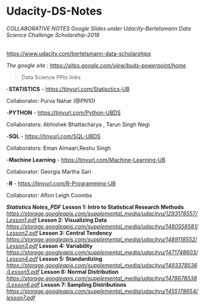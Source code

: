 # Udacity-DS-Notes

###### COLLABORATIVE NOTES Google Slides under  Udacity-Bertelsmann Data Science Challenge Scholarship-2018
https://www.udacity.com/bertelsmann-data-scholarships

_The google site : https://sites.google.com/view/buds-powerpoint/home_





> Data Science PPts links


-**STATISTICS** - https://tinyurl.com/Statisctics-UB

Collaborator: Purva Nahar (@PN10)

-**PYTHON** - https://tinyurl.com/Python-UBDS

Collaborators: Abhishek Bhattacharya , Tarun Singh Negi

-**SQL** - https://tinyurl.com/SQL-UBDS

Collaborators: Eman Almaari,Reshu Singh

-**Machine Learning** - https://tinyurl.com/Machine-Learning-UB

Collaborator: Georgia Martha Sari

-**R** - https://tinyurl.com/R-Programming-UB

Collaborator: Afton Leigh Coombs

**_Statistics Notes_PDF_**
**Lesson 1: Intro to Statistical Research Methods** _https://storage.googleapis.com/supplemental_media/udacityu/1293178557/Lesson1.pdf_
**Lesson 2: Visualizing Data**
_https://storage.googleapis.com/supplemental_media/udacityu/1480558581/Lesson2.pdf_
**Lesson 3: Central Tendency**
_https://storage.googleapis.com/supplemental_media/udacityu/1489118552/Lesson3.pdf_
**Lesson 4: Variability**
_https://storage.googleapis.com/supplemental_media/udacityu/1471748603/Lesson4.pdf_
**Lesson 5: Standardizing**
_https://storage.googleapis.com/supplemental_media/udacityu/1493378536/Lesson5.pdf_
**Lesson 6: Normal Distribution**
_https://storage.googleapis.com/supplemental_media/udacityu/1478678538/Lesson6.pdf_
**Lesson 7: Sampling Distributions**
_https://storage.googleapis.com/supplemental_media/udacityu/1455178654/lesson7.pdf_

